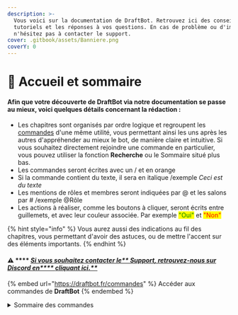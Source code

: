 ```yaml
---
description: >-
  Vous voici sur la documentation de DraftBot. Retrouvez ici des conseils, des
  tutoriels et les réponses à vos questions. En cas de problème ou d'imprévu,
  n'hésitez pas à contacter le support.
cover: .gitbook/assets/Banniere.png
coverY: 0
---
```


# 📍 Accueil et sommaire

#### Afin que votre découverte de **DraftBot** via notre documentation se passe au mieux, voici quelques détails concernant la rédaction :

* Les chapitres sont organisés par ordre logique et regroupent les [commandes](https://www.draftbot.fr/commandes) d'une même utilité, vous permettant ainsi les uns après les autres d'appréhender au mieux le bot, de manière claire et intuitive. Si vous souhaitez directement rejoindre une commande en particulier, vous pouvez utiliser la fonction **Recherche** ou le Sommaire situé plus bas.
* Les commandes seront écrites avec un / et en orange
* Si la commande contient du texte, il sera en italique /exemple _Ceci est du texte_
* Les mentions de rôles et membres seront indiquées par @ et les salons par # /exemple @Rôle
* Les actions à réaliser, comme les boutons à cliquer, seront écrits entre guillemets, et avec leur couleur associée. Par exemple <mark style="color:green;">"Oui"</mark> et <mark style="color:red;">"Non"</mark>

{% hint style="info" %}
Vous aurez aussi des indications au fil des chapitres, vous permettant d'avoir des astuces, ou de mettre l'accent sur des éléments importants.
{% endhint %}

#### :warning: **** [_**Si vous souhaitez contacter le**** ****Support****, retrouvez-nous sur Discord en**** ****cliquant ici****.**_](https://discord.com/invite/DrzKVU3)

{% embed url="https://draftbot.fr/commandes" %}
Accéder aux commandes de **DraftBot**
{% endembed %}

<details>

<summary>Sommaire des commandes</summary>

**Bot :** aide - botinfo - [config](slash/configuration) - panel - ping - premium - shards - support - votes

**Modération :** avertir - ban - expulser - mod - mute - normalize - note - sanctions - stickyroles - temprole - unban - unmute

**Conversations :** citer - clear - copier - move - save

**Interaction :** interserveur - rappel - reglement - restrictemoji - signaler - suggest - ticket

**Informations :** description - info - localité - profil

**Niveaux :** dropxp - level - recompenses - toplevel - updatexp

**Economie :** boutique - daily - dropmoney - money - payer - topmoney - updatemoney

**Inventaires :** inventaire - updateinventaire

**Statistiques :** gameprofil - stats

**Emotions :** interact

**Jeux :** bingo - chifumi - jeux - pendu - puissance4 - tictactoe

**Fun :** amour - anniversaire - blague - concours - rolldice - sondage - tv - youtube

**Utilitaires :** avatar - backup - couleur - maths - meteo - qrcode - react - say

**Commandes personnalisées**

\*\*\*\*

</details>
